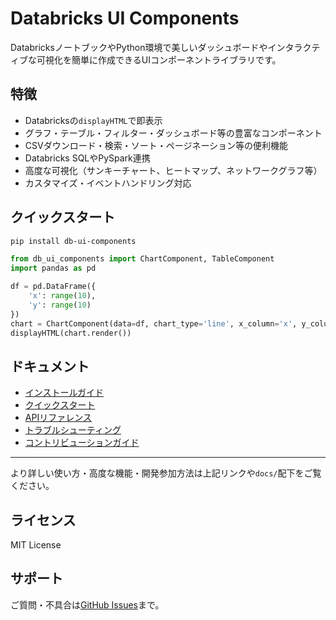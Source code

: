 # Databricks UI Components

DatabricksノートブックやPython環境で美しいダッシュボードやインタラクティブな可視化を簡単に作成できるUIコンポーネントライブラリです。

## 特徴
- Databricksの`displayHTML`で即表示
- グラフ・テーブル・フィルター・ダッシュボード等の豊富なコンポーネント
- CSVダウンロード・検索・ソート・ページネーション等の便利機能
- Databricks SQLやPySpark連携
- 高度な可視化（サンキーチャート、ヒートマップ、ネットワークグラフ等）
- カスタマイズ・イベントハンドリング対応

## クイックスタート

```bash
pip install db-ui-components
```

```python
from db_ui_components import ChartComponent, TableComponent
import pandas as pd

df = pd.DataFrame({
    'x': range(10),
    'y': range(10)
})
chart = ChartComponent(data=df, chart_type='line', x_column='x', y_column='y')
displayHTML(chart.render())
```

## ドキュメント
- [インストールガイド](docs/guides/installation.md)
- [クイックスタート](docs/tutorials/quickstart.md)
- [APIリファレンス](docs/api/)
- [トラブルシューティング](docs/troubleshooting/faq.md)
- [コントリビューションガイド](docs/development/contributing.md)

---

より詳しい使い方・高度な機能・開発参加方法は上記リンクや`docs/`配下をご覧ください。

## ライセンス
MIT License

## サポート
ご質問・不具合は[GitHub Issues](https://github.com/y-nishizaki/db-ui-components/issues)まで。 